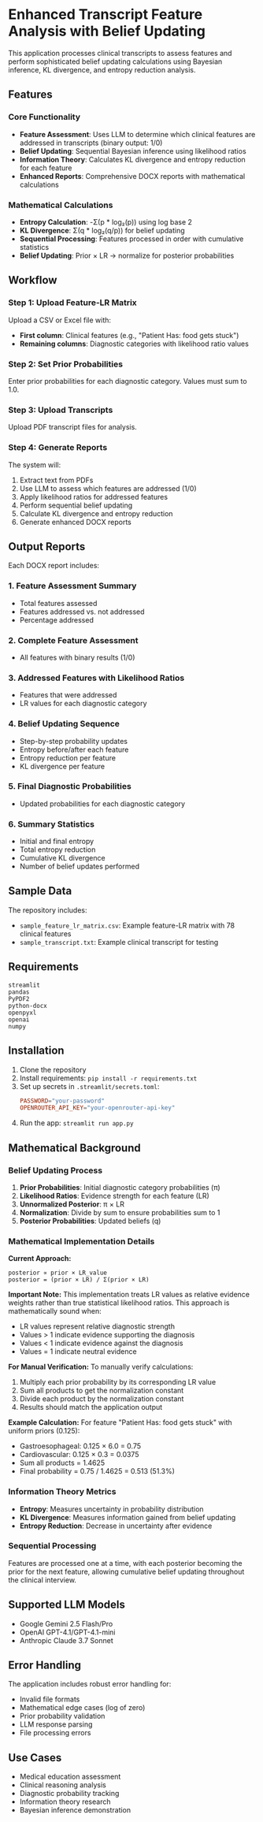 # Enhanced Transcript Feature Analysis with Belief Updating

This application processes clinical transcripts to assess features and perform sophisticated belief updating calculations using Bayesian inference, KL divergence, and entropy reduction analysis.

## Features

### Core Functionality
- **Feature Assessment**: Uses LLM to determine which clinical features are addressed in transcripts (binary output: 1/0)
- **Belief Updating**: Sequential Bayesian inference using likelihood ratios
- **Information Theory**: Calculates KL divergence and entropy reduction for each feature
- **Enhanced Reports**: Comprehensive DOCX reports with mathematical calculations

### Mathematical Calculations
- **Entropy Calculation**: -Σ(p * log₂(p)) using log base 2
- **KL Divergence**: Σ(q * log₂(q/p)) for belief updating
- **Sequential Processing**: Features processed in order with cumulative statistics
- **Belief Updating**: Prior × LR → normalize for posterior probabilities

## Workflow

### Step 1: Upload Feature-LR Matrix
Upload a CSV or Excel file with:
- **First column**: Clinical features (e.g., "Patient Has: food gets stuck")
- **Remaining columns**: Diagnostic categories with likelihood ratio values

### Step 2: Set Prior Probabilities
Enter prior probabilities for each diagnostic category. Values must sum to 1.0.

### Step 3: Upload Transcripts
Upload PDF transcript files for analysis.

### Step 4: Generate Reports
The system will:
1. Extract text from PDFs
2. Use LLM to assess which features are addressed (1/0)
3. Apply likelihood ratios for addressed features
4. Perform sequential belief updating
5. Calculate KL divergence and entropy reduction
6. Generate enhanced DOCX reports

## Output Reports

Each DOCX report includes:

### 1. Feature Assessment Summary
- Total features assessed
- Features addressed vs. not addressed
- Percentage addressed

### 2. Complete Feature Assessment
- All features with binary results (1/0)

### 3. Addressed Features with Likelihood Ratios
- Features that were addressed
- LR values for each diagnostic category

### 4. Belief Updating Sequence
- Step-by-step probability updates
- Entropy before/after each feature
- Entropy reduction per feature
- KL divergence per feature

### 5. Final Diagnostic Probabilities
- Updated probabilities for each diagnostic category

### 6. Summary Statistics
- Initial and final entropy
- Total entropy reduction
- Cumulative KL divergence
- Number of belief updates performed

## Sample Data

The repository includes:
- `sample_feature_lr_matrix.csv`: Example feature-LR matrix with 78 clinical features
- `sample_transcript.txt`: Example clinical transcript for testing

## Requirements

```
streamlit
pandas
PyPDF2
python-docx
openpyxl
openai
numpy
```

## Installation

1. Clone the repository
2. Install requirements: `pip install -r requirements.txt`
3. Set up secrets in `.streamlit/secrets.toml`:
   ```toml
   PASSWORD="your-password"
   OPENROUTER_API_KEY="your-openrouter-api-key"
   ```
4. Run the app: `streamlit run app.py`

## Mathematical Background

### Belief Updating Process
1. **Prior Probabilities**: Initial diagnostic category probabilities (π)
2. **Likelihood Ratios**: Evidence strength for each feature (LR)
3. **Unnormalized Posterior**: π × LR
4. **Normalization**: Divide by sum to ensure probabilities sum to 1
5. **Posterior Probabilities**: Updated beliefs (q)

### Mathematical Implementation Details

**Current Approach:**
```
posterior ∝ prior × LR_value
posterior = (prior × LR) / Σ(prior × LR)
```

**Important Note:** This implementation treats LR values as relative evidence weights rather than true statistical likelihood ratios. This approach is mathematically sound when:
- LR values represent relative diagnostic strength
- Values > 1 indicate evidence supporting the diagnosis
- Values < 1 indicate evidence against the diagnosis
- Values = 1 indicate neutral evidence

**For Manual Verification:**
To manually verify calculations:
1. Multiply each prior probability by its corresponding LR value
2. Sum all products to get the normalization constant
3. Divide each product by the normalization constant
4. Results should match the application output

**Example Calculation:**
For feature "Patient Has: food gets stuck" with uniform priors (0.125):
- Gastroesophageal: 0.125 × 6.0 = 0.75
- Cardiovascular: 0.125 × 0.3 = 0.0375
- Sum all products = 1.4625
- Final probability = 0.75 / 1.4625 = 0.513 (51.3%)

### Information Theory Metrics
- **Entropy**: Measures uncertainty in probability distribution
- **KL Divergence**: Measures information gained from belief updating
- **Entropy Reduction**: Decrease in uncertainty after evidence

### Sequential Processing
Features are processed one at a time, with each posterior becoming the prior for the next feature, allowing cumulative belief updating throughout the clinical interview.

## Supported LLM Models

- Google Gemini 2.5 Flash/Pro
- OpenAI GPT-4.1/GPT-4.1-mini
- Anthropic Claude 3.7 Sonnet

## Error Handling

The application includes robust error handling for:
- Invalid file formats
- Mathematical edge cases (log of zero)
- Prior probability validation
- LLM response parsing
- File processing errors

## Use Cases

- Medical education assessment
- Clinical reasoning analysis
- Diagnostic probability tracking
- Information theory research
- Bayesian inference demonstration